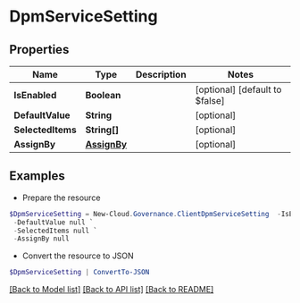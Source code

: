 # DpmServiceSetting
## Properties

Name | Type | Description | Notes
------------ | ------------- | ------------- | -------------
**IsEnabled** | **Boolean** |  | [optional] [default to $false]
**DefaultValue** | **String** |  | [optional] 
**SelectedItems** | **String[]** |  | [optional] 
**AssignBy** | [**AssignBy**](AssignBy.md) |  | [optional] 

## Examples

- Prepare the resource
```powershell
$DpmServiceSetting = New-Cloud.Governance.ClientDpmServiceSetting  -IsEnabled null `
 -DefaultValue null `
 -SelectedItems null `
 -AssignBy null
```

- Convert the resource to JSON
```powershell
$DpmServiceSetting | ConvertTo-JSON
```

[[Back to Model list]](../README.md#documentation-for-models) [[Back to API list]](../README.md#documentation-for-api-endpoints) [[Back to README]](../README.md)

